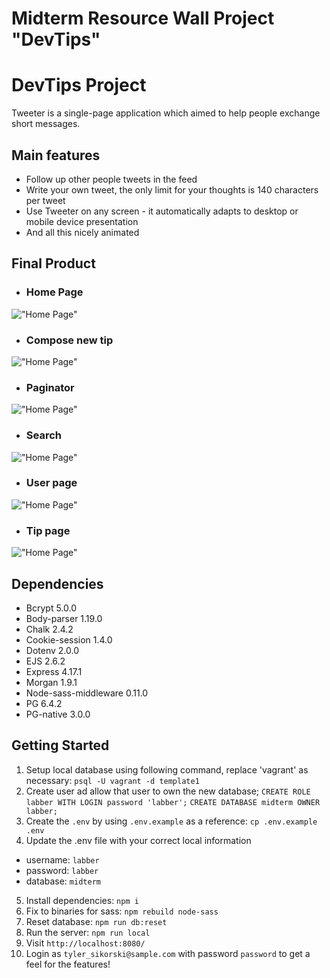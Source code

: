 Midterm Resource Wall Project "DevTips"
=========


# DevTips Project

Tweeter is a single-page application which aimed to help people exchange short messages.

## Main features
- Follow up other people tweets in the feed
- Write your own tweet, the only limit for your thoughts is 140 characters per tweet
- Use Tweeter on any screen - it automatically adapts to desktop or mobile device presentation
- And all this nicely animated

## Final Product

- ### Home Page

!["Home Page"](https://github.com/pavel-piatetskii/midterm-resourcewall/blob/master/docs/home-page.png)

- ### Compose new tip
!["Home Page"](https://github.com/pavel-piatetskii/midterm-resourcewall/blob/master/docs/compose-tip.png)

- ### Paginator
!["Home Page"](https://github.com/pavel-piatetskii/midterm-resourcewall/blob/master/docs/paginator.png)

- ### Search
!["Home Page"](https://github.com/pavel-piatetskii/midterm-resourcewall/blob/master/docs/search-page.png)

- ### User page
!["Home Page"](https://github.com/pavel-piatetskii/midterm-resourcewall/blob/master/docs/user-page.png)

- ### Tip page
!["Home Page"](https://github.com/pavel-piatetskii/midterm-resourcewall/blob/master/docs/tip-page.png)

## Dependencies

- Bcrypt 5.0.0
- Body-parser 1.19.0
- Chalk 2.4.2
- Cookie-session 1.4.0
- Dotenv 2.0.0
- EJS 2.6.2
- Express 4.17.1
- Morgan 1.9.1
- Node-sass-middleware 0.11.0
- PG 6.4.2
- PG-native 3.0.0


## Getting Started

1. Setup local database using following command, replace 'vagrant' as necessary:
    `psql -U vagrant -d template1`
2. Create user ad allow that user to own the new database;
    `CREATE ROLE labber WITH LOGIN password 'labber';`
    `CREATE DATABASE midterm OWNER labber;`
3. Create the `.env` by using `.env.example` as a reference: `cp .env.example .env`
4. Update the .env file with your correct local information
  - username: `labber`
  - password: `labber`
  - database: `midterm`
5. Install dependencies: `npm i`
6. Fix to binaries for sass: `npm rebuild node-sass`
7. Reset database: `npm run db:reset`
8. Run the server: `npm run local`
9. Visit `http://localhost:8080/`
10. Login as `tyler_sikorski@sample.com` with password `password` to get a feel for the features!


